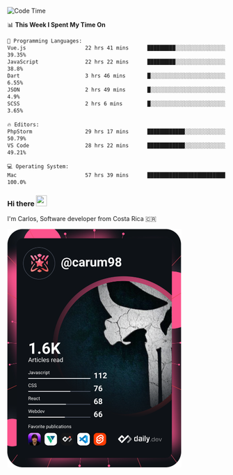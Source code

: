 
<!--START_SECTION:waka-->
![Code Time](http://img.shields.io/badge/Code%20Time-9%2C503%20hrs%204%20mins-blue)

📊 **This Week I Spent My Time On** 

```text
💬 Programming Languages: 
Vue.js                   22 hrs 41 mins      █████████░░░░░░░░░░░░░░░░   39.35% 
JavaScript               22 hrs 22 mins      █████████░░░░░░░░░░░░░░░░   38.8% 
Dart                     3 hrs 46 mins       █░░░░░░░░░░░░░░░░░░░░░░░░   6.55% 
JSON                     2 hrs 49 mins       █░░░░░░░░░░░░░░░░░░░░░░░░   4.9% 
SCSS                     2 hrs 6 mins        █░░░░░░░░░░░░░░░░░░░░░░░░   3.65%

🔥 Editors: 
PhpStorm                 29 hrs 17 mins      ████████████░░░░░░░░░░░░░   50.79% 
VS Code                  28 hrs 22 mins      ████████████░░░░░░░░░░░░░   49.21%

💻 Operating System: 
Mac                      57 hrs 39 mins      █████████████████████████   100.0%

```


<!--END_SECTION:waka-->

### Hi there <img src="https://media.giphy.com/media/hvRJCLFzcasrR4ia7z/giphy.gif" width="25px" height="25px">

I'm Carlos, Software developer from Costa Rica 🇨🇷

<a href="https://app.daily.dev/carum98"><img src="https://github.com/carum98/carum98/blob/main/devcard.svg" width="400" alt="Carlos Umaña Acevedo's Dev Card"/></a>
